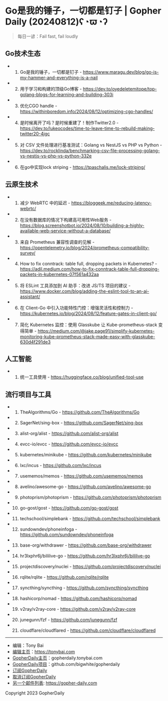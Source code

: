# Go是我的锤子，一切都是钉子 | Gopher Daily (20240812)ʕ◔ϖ◔ʔ

>每日一谚：Fail fast, fail loudly

## Go技术生态


- 1. Go是我的锤子，一切都是钉子 - https://www.maragu.dev/blog/go-is-my-hammer-and-everything-is-a-nail

- 2. 用于学习和构建的顶级Go博客 - https://dev.to/oyedeletemitope/top-golang-blogs-for-learning-and-building-303i

- 3. 优化CGO handle - https://withinboredom.info/2024/08/12/optimizing-cgo-handles/

- 4. 是时候离开了吗？是时候重建了！制作Twitter2.0 - https://dev.to/lukeocodes/time-to-leave-time-to-rebuild-making-twitter20-4jgc

- 5. 对 CSV 文件处理进行基准测试：Golang vs NestJS vs PHP vs Python - https://dev.to/rocklinda/benchmarking-csv-file-processing-golang-vs-nestjs-vs-php-vs-python-332e

- 6. 在go中实现lock striping - https://tpaschalis.me/lock-striping/


## 云原生技术


- 1. 减少 WebRTC 中的延迟 - https://bloggeek.me/reducing-latency-webrtc/

- 2. 在没有数据库的情况下构建高可用性Web服务 - https://blog.screenshotbot.io/2024/08/10/building-a-highly-available-web-service-without-a-database/

- 3. 来自 Prometheus 兼容性调查的见解 - https://opentelemetry.io/blog/2024/prometheus-compatibility-survey/

- 4. How to fix conntrack: table full, dropping packets in Kubernetes? - https://adil.medium.com/how-to-fix-conntrack-table-full-dropping-packets-in-kubernetes-07f561a432aa

- 5. 将 ESLint 工具添加到 AI 助手：改进 JS/TS 项目的建议 - https://www.docker.com/blog/adding-the-eslint-tool-to-an-ai-assistant/

- 6. 在 Client-Go 中引入功能特性门控：增强灵活性和控制力 - https://kubernetes.io/blog/2024/08/12/feature-gates-in-client-go/

- 7. 简化 Kubernetes 监控：使用 Glasskube 让 Kube-prometheus-stack 变得简单 - https://medium.com/@jake.page91/simplify-kubernetes-monitoring-kube-prometheus-stack-made-easy-with-glasskube-630d4f291de3


## 人工智能


- 1. 统一工具使用 - https://huggingface.co/blog/unified-tool-use


## 流行项目与工具


- 1. TheAlgorithms/Go - https://github.com/TheAlgorithms/Go

- 2. SagerNet/sing-box - https://github.com/SagerNet/sing-box

- 3. alist-org/alist - https://github.com/alist-org/alist

- 4. evcc-io/evcc - https://github.com/evcc-io/evcc

- 5. kubernetes/minikube - https://github.com/kubernetes/minikube

- 6. lxc/incus - https://github.com/lxc/incus

- 7. usememos/memos - https://github.com/usememos/memos

- 8. avelino/awesome-go - https://github.com/avelino/awesome-go

- 9. photoprism/photoprism - https://github.com/photoprism/photoprism

- 10. go-gost/gost - https://github.com/go-gost/gost

- 11. techschool/simplebank - https://github.com/techschool/simplebank

- 12. sundowndev/phoneinfoga - https://github.com/sundowndev/phoneinfoga

- 13. base-org/withdrawer - https://github.com/base-org/withdrawer

- 14. hr3lxphr6j/bililive-go - https://github.com/hr3lxphr6j/bililive-go

- 15. projectdiscovery/nuclei - https://github.com/projectdiscovery/nuclei

- 16. rqlite/rqlite - https://github.com/rqlite/rqlite

- 17. syncthing/syncthing - https://github.com/syncthing/syncthing

- 18. hashicorp/nomad - https://github.com/hashicorp/nomad

- 19. v2ray/v2ray-core - https://github.com/v2ray/v2ray-core

- 20. junegunn/fzf - https://github.com/junegunn/fzf

- 21. cloudflare/cloudflared - https://github.com/cloudflare/cloudflared


----

- 编辑：Tony Bai
- [编辑主页](https://tonybai.com)：https://tonybai.com
- [GopherDaily主页](https://gopherdaily.tonybai.com)：gopherdaily.tonybai.com
- [GopherDaily项目](https://github.com/bigwhite/gopherdaily)：github.com/bigwhite/gopherdaily
- [订阅GopherDaily](https://gopherdaily.tonybai.com/subscribe)
- [取消订阅GopherDaily](https://gopherdaily.tonybai.com/unsubscribe)
- [另一个邮件列表](https://gopher-daily.com): https://gopher-daily.com

Copyright 2023 GopherDaily
